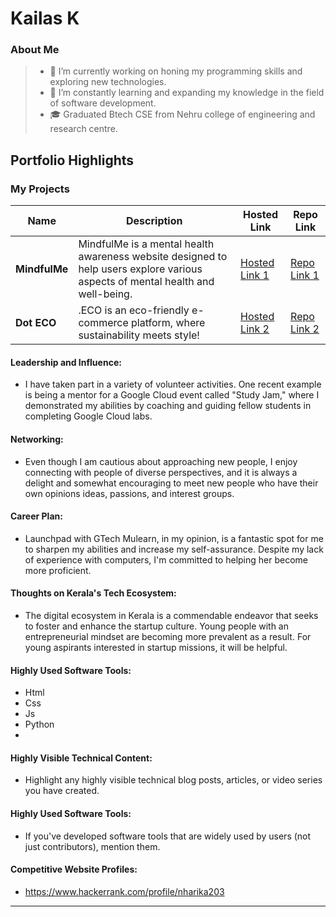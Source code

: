 # Kailas K

### About Me

> - 🔭 I’m currently working on honing my programming skills and exploring new technologies.
> - 🌱 I’m constantly learning and expanding my knowledge in the field of software development.
> - 🎓 Graduated Btech CSE from Nehru college of engineering and research centre.



## Portfolio Highlights

### My Projects

| Name                | Description                                                               | Hosted Link                              | Repo Link                                                      |
|---------------------|---------------------------------------------------------------------------|------------------------------------------|----------------------------------------------------------------|
| **MindfulMe**  | MindfulMe is a mental health awareness website designed to help users explore various aspects of mental health and well-being.                                          | [Hosted Link 1](https://mindfulmee.netlify.app/)    | [Repo Link 1](https://github.com/harika-haru/MindfulMe)             |
| **Dot ECO**  |  .ECO is an eco-friendly e-commerce platform, where sustainability meets style!                                             | [Hosted Link 2](https://harika-haru.github.io/stackup/docs/index.html)   | [Repo Link 2](https://github.com/harika-haru/stackup)             |

#### Leadership and Influence:

- I have taken part in a variety of volunteer activities. One recent example is being a mentor for a Google Cloud event called "Study Jam," where I demonstrated my abilities by coaching and guiding fellow students in completing Google Cloud labs.

#### Networking:

- Even though I am cautious about approaching new people, I enjoy connecting with people of diverse perspectives, and it is always a delight and somewhat encouraging to meet new people who have their own opinions ideas, passions, and interest groups.

#### Career Plan:

- Launchpad with GTech Mulearn, in my opinion, is a fantastic spot for me to sharpen my abilities and increase my self-assurance. Despite my lack of experience with computers, I'm committed to helping her become more proficient.

#### Thoughts on Kerala's Tech Ecosystem:

- The digital ecosystem in Kerala is a commendable endeavor that seeks to foster and enhance the startup culture. Young people with an entrepreneurial mindset are becoming more prevalent as a result. For young aspirants interested in startup missions, it will be helpful.


#### Highly Used Software Tools:

- Html
- Css
- Js
- Python
- 
#### Highly Visible Technical Content:

- Highlight any highly visible technical blog posts, articles, or video series you have created.

#### Highly Used Software Tools:

- If you've developed software tools that are widely used by users (not just contributors), mention them.

#### Competitive Website Profiles:
- https://www.hackerrank.com/profile/nharika203





---
